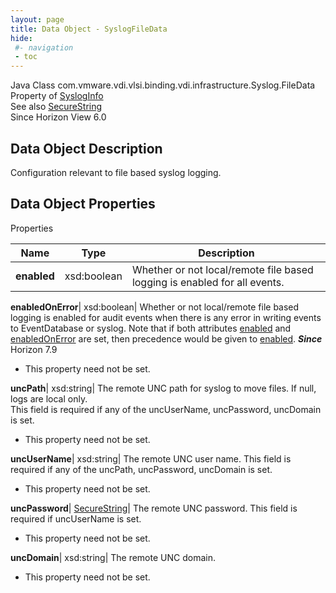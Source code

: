 ```yaml
---
layout: page
title: Data Object - SyslogFileData
hide:
 #- navigation
 - toc
---
```






Java Class
    com.vmware.vdi.vlsi.binding.vdi.infrastructure.Syslog.FileData  
Property of
     [SyslogInfo](vdi.infrastructure.Syslog.SyslogInfo.md#field_detail)  
See also
     [SecureString](vdi.util.SecureString.md)  
Since 
    Horizon View 6.0

## Data Object Description 

Configuration relevant to file based syslog logging. 

## Data Object Properties

Properties

Name |  Type |  Description   
---|---|---  
**enabled**|  xsd:boolean|  Whether or not local/remote file based logging is enabled for all events.   
  
**enabledOnError**|  xsd:boolean|  Whether or not local/remote file based logging is enabled for audit events when there is any error in writing events to EventDatabase or syslog. Note that if both attributes [enabled](vdi.infrastructure.Syslog.FileData.md#enabled) and [enabledOnError](vdi.infrastructure.Syslog.FileData.md#enabledOnError) are set, then precedence would be given to [enabled](vdi.infrastructure.Syslog.FileData.md#enabled).  **_Since_** Horizon 7.9  


* This property need not be set.

  
**uncPath**|  xsd:string|  The remote UNC path for syslog to move files. If null, logs are local only.  
This field is required if any of the uncUserName, uncPassword, uncDomain is set.   


* This property need not be set.

  
**uncUserName**|  xsd:string|  The remote UNC user name. This field is required if any of the uncPath, uncPassword, uncDomain is set.   


* This property need not be set.

  
**uncPassword**| [SecureString](vdi.util.SecureString.md)|  The remote UNC password. This field is required if uncUserName is set.   


* This property need not be set.

  
**uncDomain**|  xsd:string|  The remote UNC domain.   


* This property need not be set.

  
  
  
   
  
  

